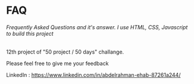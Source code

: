 # FAQ
<h6>Frequently Asked Questions and it's answer. I use HTML, CSS, Javascript to build this project</h6>
<p> 12th project of "50 project / 50 days" challange.</p>
<span> Please feel free to give me your feedback</span>



<span>LinkedIn : https://www.linkedin.com/in/abdelrahman-ehab-87261a244/ <span>
